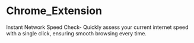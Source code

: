 # Chrome_Extension
Instant Network Speed Check- Quickly assess your current internet speed with a single click, ensuring smooth browsing every time.
